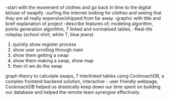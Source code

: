 -start with the movement of clothes and go back in time to the digital bit/use of swapify 
-surfing the internet looking for clothes and seeing that they are all really expensive/shipped from far away
-graphic with title and brief explanation of project
-describe features of; modeling algorithm, points generation algorithm, 7 linked and normalised tables, 
-Real-life roleplay (school shirt, white T, blue jeans) 
1. quickly show register process
2. show user scrolling through main
3. show them getting a swap
4. show them making a swap, show map
5. then irl we do the swap 
  
  graph theory to calculate swaps, 7 interlinked tables using CockroachDB, a complex frontend backend solution, interactive - user friendly webpage, 
CockroachDB helped us drastically keep down our time spent on building our database and helped the remote team synergise effectively. 
